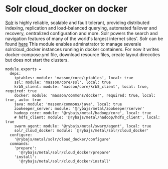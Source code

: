 
# Solr cloud_docker on docker

[Solr](http://lucene.apache.org/solr/standalone/) is highly reliable, scalable and fault tolerant, providing distributed indexing, replication and load-balanced querying, automated failover and recovery, centralized configuration and more.
Solr powers the search and navigation features of many of the world's largest internet sites'. 
Solr can be found [here](http://wwwftp.ciril.fr/pub/apache/lucene/solr/standalone/)
This module enables adminstrator to manage severale solrcloud_docker instances running in docker containers.
For now it writes docker-compose.yml file, download resource files, create layout direcoties
but does not start the clusters.

    module.exports =
      deps:
        iptables: module: 'masson/core/iptables', local: true
        ssl: module: 'masson/core/ssl', local: true
        krb5_client: module: 'masson/core/krb5_client', local: true, required: true
        docker: module: 'masson/commons/docker', required: true, local: true, auto: true
        java: module: 'masson/commons/java', local: true
        zookeeper_server: module: '@rybajs/metal/zookeeper/server'
        hadoop_core: module: '@rybajs/metal/hadoop/core', local: true
        # hdfs_client: module: '@rybajs/metal/hadoop/hdfs_client', local: true
        swarm_agent: module: '@rybajs/metal/swarm/agent', local: true
        solr_cloud_docker: module: '@rybajs/metal/solr/cloud_docker'
      configure:
        '@rybajs/metal/solr/cloud_docker/configure'
      commands:
        'prepare':
          '@rybajs/metal/solr/cloud_docker/prepare'
        'install':
          '@rybajs/metal/solr/cloud_docker/install'
